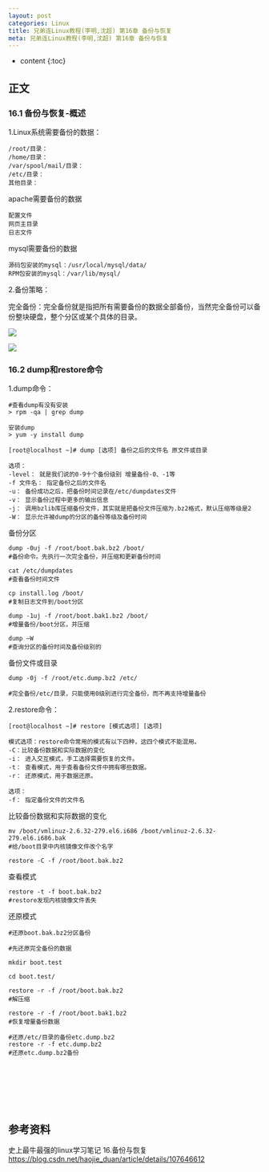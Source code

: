 ```yaml
---
layout: post
categories: Linux
title: 兄弟连Linux教程(李明,沈超) 第16章 备份与恢复
meta: 兄弟连Linux教程(李明,沈超) 第16章 备份与恢复
---
```

* content
{:toc}

## 正文

### 16.1 备份与恢复-概述

1.Linux系统需要备份的数据：

```
/root/目录：
/home/目录：
/var/spool/mail/目录：
/etc/目录：
其他目录：
```

apache需要备份的数据

```
配置文件
网页主目录
日志文件
```

mysql需要备份的数据

```
源码包安装的mysql：/usr/local/mysql/data/
RPM包安装的mysql：/var/lib/mysql/
```

2.备份策略：

完全备份：完全备份就是指把所有需要备份的数据全部备份，当然完全备份可以备份整块硬盘，整个分区或某个具体的目录。

![]({{site.baseurl}}/images/20210516/20210516182151.png)

![]({{site.baseurl}}/images/20210516/20210516182155.png)

### 16.2 dump和restore命令

1.dump命令：

```
#查看dump有没有安装
> rpm -qa | grep dump

安装dump
> yum -y install dump
```

```
[root@localhost ~]# dump [选项] 备份之后的文件名 原文件或目录

选项：
-level： 就是我们说的0-9十个备份级别 增量备份-0、-1等
-f 文件名： 指定备份之后的文件名
-u： 备份成功之后，把备份时间记录在/etc/dumpdates文件
-v： 显示备份过程中更多的输出信息
-j： 调用bzlib库压缩备份文件，其实就是把备份文件压缩为.bz2格式，默认压缩等级是2 
-W： 显示允许被dump的分区的备份等级及备份时间
```

备份分区
```
dump -0uj -f /root/boot.bak.bz2 /boot/
#备份命令。先执行一次完全备份，并压缩和更新备份时间

cat /etc/dumpdates
#查看备份时间文件

cp install.log /boot/
#复制日志文件到/boot分区

dump -1uj -f /root/boot.bak1.bz2 /boot/
#增量备份/boot分区，并压缩

dump –W 
#查询分区的备份时间及备份级别的
```

备份文件或目录
```
dump -0j -f /root/etc.dump.bz2 /etc/

#完全备份/etc/目录，只能使用0级别进行完全备份，而不再支持增量备份
```

2.restore命令：

```
[root@localhost ~]# restore [模式选项] [选项] 

模式选项：restore命令常用的模式有以下四种，这四个模式不能混用。
-C：比较备份数据和实际数据的变化
-i： 进入交互模式，手工选择需要恢复的文件。
-t： 查看模式，用于查看备份文件中拥有哪些数据。
-r： 还原模式，用于数据还原。

选项：
-f： 指定备份文件的文件名
```

比较备份数据和实际数据的变化
```
mv /boot/vmlinuz-2.6.32-279.el6.i686 /boot/vmlinuz-2.6.32-279.el6.i686.bak
#给/boot目录中内核镜像文件改个名字

restore -C -f /root/boot.bak.bz2 
```

查看模式
```
restore -t -f boot.bak.bz2
#restore发现内核镜像文件丢失
```

还原模式
```
#还原boot.bak.bz2分区备份

#先还原完全备份的数据

mkdir boot.test

cd boot.test/

restore -r -f /root/boot.bak.bz2
#解压缩

restore -r -f /root/boot.bak1.bz2
#恢复增量备份数据

#还原/etc/目录的备份etc.dump.bz2
restore -r -f etc.dump.bz2 
#还原etc.dump.bz2备份
```

<br/><br/><br/><br/><br/>
## 参考资料

史上最牛最强的linux学习笔记 16.备份与恢复 <https://blog.csdn.net/haojie_duan/article/details/107646612>


